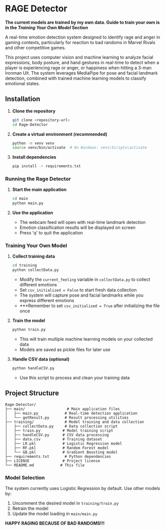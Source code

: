 # RAGE Detector 
**The current models are trained by my own data. Guide to train your own is in the ***Training Your Own Model*** Section**

A real-time emotion detection system designed to identify rage and anger in gaming contexts, particularly for reaction to bad randoms in Marvel Rivals and other competitive games.

This project uses computer vision and machine learning to analyze facial expressions, body posture, and hand gestures in real-time to detect when a player is experiencing rage or anger, or happiness when hitting a 3-man Ironman Ult. The system leverages MediaPipe for pose and facial landmark detection, combined with trained machine learning models to classify emotional states.



## Installation

1. **Clone the repository**
   ```bash
   git clone <repository-url>
   cd Rage-Detector
   ```

2. **Create a virtual environment (recommended)**
   ```bash
   python -m venv venv
   source venv/bin/activate  # On Windows: venv\Scripts\activate
   ```

3. **Install dependencies**
   ```bash
   pip install -r requirements.txt
   ```


### Running the Rage Detector

1. **Start the main application**
   ```bash
   cd main
   python main.py
   ```

2. **Use the application**
   - The webcam feed will open with real-time landmark detection
   - Emotion classification results will be displayed on screen
   - Press 'q' to quit the application

### Training Your Own Model

1. **Collect training data**
   ```bash
   cd training
   python collectData.py
   ```
   - Modify the `current_feeling` variable in `collectData.py` to collect different emotions
   - Set `csv_initialized = False` to start fresh data collection
   - The system will capture pose and facial landmarks while you express different emotions
   - ***Remember to set `csv_initialized = True` after initializing the file once

2. **Train the model**
   ```bash
   python train.py
   ```
   - This will train multiple machine learning models on your collected data
   - Models are saved as pickle files for later use

3. **Handle CSV data (optional)**
   ```bash
   python handleCSV.py
   ```
   - Use this script to process and clean your training data

## Project Structure

```
Rage-Detector/
├── main/                   # Main application files
│   ├── main.py            # Real-time detection application
│   └── getResult.py       # Result processing utilities
├── training/              # Model training and data collection
│   ├── collectData.py     # Data collection script
│   ├── train.py          # Model training script
│   ├── handleCSV.py      # CSV data processing
│   ├── data.csv          # Training dataset
│   ├── LR.pkl            # Logistic Regression model
│   ├── RF.pkl            # Random Forest model
│   └── GB.pkl            # Gradient Boosting model
├── requirements.txt       # Python dependencies
├── LICENSE               # Project license
└── README.md            # This file
```


### Model Selection
The system currently uses Logistic Regression by default. Use other models by:

1. Uncomment the desired model in `training/train.py`
2. Retrain the model
3. Update the model loading in `main/main.py`

**HAPPY RAGING BECAUSE OF BAD RANDOMS!!!**
